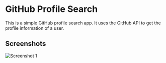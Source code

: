 # GitHub Profile Search

This is a simple GitHub profile search app. It uses the GitHub API to get the profile information of a user.

## Screenshots

![Screenshot 1](./screenshot/github.gif)
